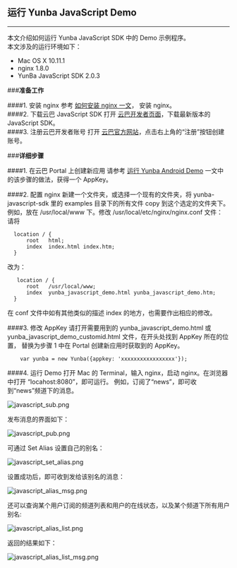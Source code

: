 ## **运行 Yunba JavaScript Demo**
---

本文介绍如何运行 Yunba JavaScript SDK 中的 Demo 示例程序。
<br>
本文涉及的运行环境如下：

* Mac OS X 10.11.1
* nginx 1.8.0
* YunBa JavaScript SDK 2.0.3

###**准备工作**

####1. 安装 nginx
参考 [如何安装 nginx 一文](https://github.com/yunba/docs/blob/master/support/knowledge_base/Install_nginx.md)，
安装 nginx。
<br>
####2. 下载云巴 JavaScript SDK
打开 [云巴开发者页面](http://yunba.io/developers "云巴开发者页面")，下载最新版本的 JavaScript SDK。
<br>
####3. 注册云巴开发者账号
打开 [云巴官方网站](http://yunba.io "云巴官方网站")，点击右上角的“注册”按钮创建账号。  

###**详细步骤**

####1. 在云巴 Portal 上创建新应用
请参考 [运行 Yunba Android Demo](https://github.com/yunba/docs/blob/master/quickstart/demo/Demo_Android.md) 
一文中的该步骤的做法，获得一个 AppKey。


####2. 配置 nginx
新建一个文件夹，或选择一个现有的文件夹，将 yunba-javascript-sdk 里的 examples 目录下的所有文件 copy 到这个选定的文件夹下。
例如，放在 /usr/local/www 下。修改 /usr/local/etc/nginx/nginx.conf 文件：
<br>
请将
```
  location / {
      root   html;
      index  index.html index.htm;
  }
```
改为：
```
   location / {
      root   /usr/local/www;
      index  yunba_javascript_demo.html yunba_javascript_demo.htm;
  }
```
在 conf 文件中如有其他类似的描述 index 的地方，也需要作出相应的修改。

####3. 修改 AppKey
请打开需要用到的 yunba_javascript_demo.html 或 yunba_javascript_demo_customid.html 文件，在开头处找到 AppKey 所在的位置，
替换为步骤 1 中在 Portal 创建新应用时获取到的 AppKey。
```
    var yunba = new Yunba({appkey: 'xxxxxxxxxxxxxxxxx'});
```
####4. 运行 Demo
打开 Mac 的 Terminal，输入 nginx，启动 nginx。在浏览器中打开 “locahost:8080”，即可运行。
例如，订阅了“news”，即可收到“news”频道下的消息。

![javascript_sub.png](https://raw.githubusercontent.com/yunba/docs/master/image/for_quickstart/javascript_sub.png)

发布消息的界面如下：

![javascript_pub.png](https://raw.githubusercontent.com/yunba/docs/master/image/for_quickstart/javascript_pub.png)

可通过 Set Alias 设置自己的别名：

![javascript_set_alias.png](https://raw.githubusercontent.com/yunba/docs/master/image/for_quickstart/javascript_set_alias.png)

设置成功后，即可收到发给该别名的消息：

![javascript_alias_msg.png](https://raw.githubusercontent.com/yunba/docs/master/image/for_quickstart/javascript_alias_msg.png)

还可以查询某个用户订阅的频道列表和用户的在线状态，以及某个频道下所有用户别名:

![javascript_alias_list.png](https://raw.githubusercontent.com/yunba/docs/master/image/for_quickstart/javascript_alias_list.png)

返回的结果如下：

![javascript_alias_list_msg.png](https://raw.githubusercontent.com/yunba/docs/master/image/for_quickstart/javascript_alias_list_msg.png)









